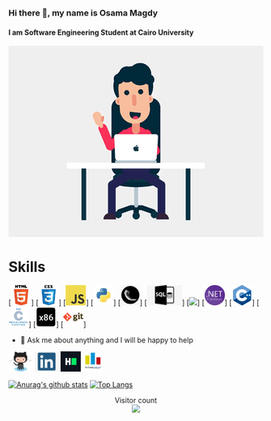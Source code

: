 ### Hi there 👋, my name is Osama Magdy
#### I am Software Engineering Student at Cairo University
![I am Software Engineering Student at Cairo University](https://github.com/osamamagdy/osamamagdy/blob/main/Welcome.gif)


# Skills
[<img src='https://github.com/osamamagdy/osamamagdy/blob/main/html.png' height='40'>]
[<img src='https://github.com/osamamagdy/osamamagdy/blob/main/css.png' height='40'>] 
[<img src='https://github.com/osamamagdy/osamamagdy/blob/main/javascript.png' height='40'>] 
[<img src='https://github.com/osamamagdy/osamamagdy/blob/main/python.png' height='40'>] 
[<img src='https://github.com/osamamagdy/osamamagdy/blob/main/flask.png' height='40'>] 
[<img src='https://github.com/osamamagdy/osamamagdy/blob/main/SQL .png' height='40'>]
[<img src='https://github.com/osamamagdy/osamamagdy/blob/main/C# .png' height='40'>]
[<img src='https://github.com/osamamagdy/osamamagdy/blob/main/Net.png' height='40'>]
[<img src='https://github.com/osamamagdy/osamamagdy/blob/main/cpp.png' height='40'>]
[<img src='https://github.com/osamamagdy/osamamagdy/blob/main/c.png' height='40'>]
[<img src='https://github.com/osamamagdy/osamamagdy/blob/main/Assembly x86.png' height='40'>]
[<img src='https://github.com/osamamagdy/osamamagdy/blob/main/git.png' height='40'>] 

- 💬 Ask me about anything and I will be happy to help 


[<img src='https://github.com/osamamagdy/osamamagdy/blob/main/Github.png' alt='github' height='40'>](https://github.com/osamamagdy)  [<img src='https://github.com/osamamagdy/osamamagdy/blob/main/linkedin.png' alt='linkedin' height='40'>](https://www.linkedin.com/in/osama-m-8a0b0b137/)  [<img src='https://github.com/osamamagdy/osamamagdy/blob/main/HackerRank.png' alt='hackerrank' height='40'>](https://www.hackerrank.com/osamamagdy174?hr_r=1)  [<img src='https://github.com/osamamagdy/osamamagdy/blob/main/Codeforces.png' alt='codeforces' height='40'>](https://codeforces.com/profile/Ossama_Magdy)  

[![Anurag's github stats](https://github-readme-stats.vercel.app/api?username=osamamagdy&count_private=true&show_icons=true&theme=radical)](https://github.com/anuraghazra/github-readme-stats)
[![Top Langs](https://github-readme-stats.vercel.app/api/top-langs/?username=osamamagdy&show_icons=true&theme=radical&layout=compact)](https://github.com/anuraghazra/github-readme-stats)


<p align="center"> 
  Visitor count<br>
  <img src="https://profile-counter.glitch.me/osamamagdy/count.svg" />
</p>
